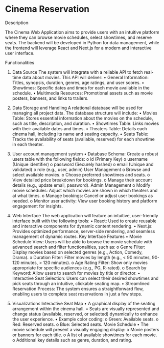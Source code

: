 # Cinema Reservation

Description

The Cinema Web Application aims to provide users with an intuitive platform where they can browse movie schedules, select showtimes, and reserve seats. The backend will be developed in Python for data management, while the frontend will leverage React and Next.js for a modern and interactive user interface.
 
Functionalities

1. Data Source
The system will integrate with a reliable API to fetch real-time data about movies. This API will deliver:
•	General Information:
Titles, synopsis, duration, genres, age ratings, and user scores.
•	Showtimes:
Specific dates and times for each movie available in the schedule.
•	Multimedia Resources:
Promotional assets such as movie posters, banners, and links to trailers.

 
2. Data Storage and Handling
A relational database will be used for managing all project data. The database structure will include:
•	Movies Table:
Stores essential information about the movies on the schedule, such as title, description, and duration.
•	Showtimes Table:
Links movies with their available dates and times.
•	Theaters Table:
Details each cinema hall, including its name and seating capacity.
•	Seats Table:
Tracks the availability of seats (available, reserved) for each showtime in each theater.

 
3. User account management system
•	Database Schema:
Create a robust users table with the following fields:
o	id (Primary Key)
o	username (Unique identifier)
o	password (Securely hashed)
o	email (Unique and validated)
o	role (e.g., user, admin)
User Management
o	Browse and select available movies.
o	Choose preferred showtimes and seats.
o	View detailed price breakdown for bookings.
o	Manage their account details (e.g., update email, password).
Admin Management
o	Modify movie schedules: Adjust which movies are shown in which theaters and at what times.
o	Manage bookings: Cancel or adjust user bookings as needed.
o	Monitor user activity: View user booking history and platform engagement for insights.

 
4. Web Interface
The web application will feature an intuitive, user-friendly interface built with the following tools:
•	React:
Used to create reusable and interactive components for dynamic content rendering.
•	Next.js:
Provides optimized performance, server-side rendering, and seamless management of dynamic routes.
Key Interface Features
•	Movie Schedule View:
Users will be able to browse the movie schedule with advanced search and filter functionalities, such as:
o	Genre Filter: Display movies based on selected genres (e.g., Action, Comedy, Drama).
o	Duration Filter: Filter movies by length (e.g., < 90 minutes, 90-120 minutes, > 120 minutes).
o	Age Rating Filter: Show only movies appropriate for specific audiences (e.g., PG, R-rated).
o	Search by Keyword: Allow users to search for movies by title or director.
•	Interactive Seat Selection:
Users can select their desired showtimes and pick seats through an intuitive, clickable seating map.
•	Streamlined Reservation Process:
The system ensures a straightforward flow, enabling users to complete seat reservations in just a few steps.
 

5. Visualizations
Interactive Seat Map
•	A graphical display of the seating arrangement within the cinema hall.
•	Seats are visually represented and change status (available, reserved, or selected) dynamically to enhance the user experience.
•	Example color coding:
o	Green: Available seats.
o	Red: Reserved seats.
o	Blue: Selected seats.
Movie Schedule
•	The movie schedule will present a visually engaging display:
o	Movie posters or banners for each title.
o	A list of available showtimes for each movie.
o	Additional key details such as genre, duration, and rating.

